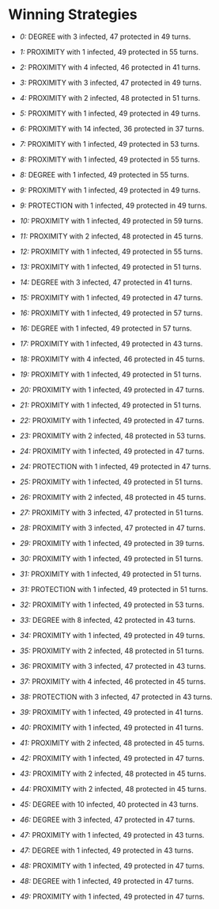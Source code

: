 # Winning Strategies

* _0:_ DEGREE with 3 infected, 47 protected in 49 turns.


* _1:_ PROXIMITY with 1 infected, 49 protected in 55 turns.


* _2:_ PROXIMITY with 4 infected, 46 protected in 41 turns.


* _3:_ PROXIMITY with 3 infected, 47 protected in 49 turns.


* _4:_ PROXIMITY with 2 infected, 48 protected in 51 turns.


* _5:_ PROXIMITY with 1 infected, 49 protected in 49 turns.


* _6:_ PROXIMITY with 14 infected, 36 protected in 37 turns.


* _7:_ PROXIMITY with 1 infected, 49 protected in 53 turns.


* _8:_ PROXIMITY with 1 infected, 49 protected in 55 turns.


* _8:_ DEGREE with 1 infected, 49 protected in 55 turns.


* _9:_ PROXIMITY with 1 infected, 49 protected in 49 turns.


* _9:_ PROTECTION with 1 infected, 49 protected in 49 turns.


* _10:_ PROXIMITY with 1 infected, 49 protected in 59 turns.


* _11:_ PROXIMITY with 2 infected, 48 protected in 45 turns.


* _12:_ PROXIMITY with 1 infected, 49 protected in 55 turns.


* _13:_ PROXIMITY with 1 infected, 49 protected in 51 turns.


* _14:_ DEGREE with 3 infected, 47 protected in 41 turns.


* _15:_ PROXIMITY with 1 infected, 49 protected in 47 turns.


* _16:_ PROXIMITY with 1 infected, 49 protected in 57 turns.


* _16:_ DEGREE with 1 infected, 49 protected in 57 turns.


* _17:_ PROXIMITY with 1 infected, 49 protected in 43 turns.


* _18:_ PROXIMITY with 4 infected, 46 protected in 45 turns.


* _19:_ PROXIMITY with 1 infected, 49 protected in 51 turns.


* _20:_ PROXIMITY with 1 infected, 49 protected in 47 turns.


* _21:_ PROXIMITY with 1 infected, 49 protected in 51 turns.


* _22:_ PROXIMITY with 1 infected, 49 protected in 47 turns.


* _23:_ PROXIMITY with 2 infected, 48 protected in 53 turns.


* _24:_ PROXIMITY with 1 infected, 49 protected in 47 turns.


* _24:_ PROTECTION with 1 infected, 49 protected in 47 turns.


* _25:_ PROXIMITY with 1 infected, 49 protected in 51 turns.


* _26:_ PROXIMITY with 2 infected, 48 protected in 45 turns.


* _27:_ PROXIMITY with 3 infected, 47 protected in 51 turns.


* _28:_ PROXIMITY with 3 infected, 47 protected in 47 turns.


* _29:_ PROXIMITY with 1 infected, 49 protected in 39 turns.


* _30:_ PROXIMITY with 1 infected, 49 protected in 51 turns.


* _31:_ PROXIMITY with 1 infected, 49 protected in 51 turns.


* _31:_ PROTECTION with 1 infected, 49 protected in 51 turns.


* _32:_ PROXIMITY with 1 infected, 49 protected in 53 turns.


* _33:_ DEGREE with 8 infected, 42 protected in 43 turns.


* _34:_ PROXIMITY with 1 infected, 49 protected in 49 turns.


* _35:_ PROXIMITY with 2 infected, 48 protected in 51 turns.


* _36:_ PROXIMITY with 3 infected, 47 protected in 43 turns.


* _37:_ PROXIMITY with 4 infected, 46 protected in 45 turns.


* _38:_ PROTECTION with 3 infected, 47 protected in 43 turns.


* _39:_ PROXIMITY with 1 infected, 49 protected in 41 turns.


* _40:_ PROXIMITY with 1 infected, 49 protected in 41 turns.


* _41:_ PROXIMITY with 2 infected, 48 protected in 45 turns.


* _42:_ PROXIMITY with 1 infected, 49 protected in 47 turns.


* _43:_ PROXIMITY with 2 infected, 48 protected in 45 turns.


* _44:_ PROXIMITY with 2 infected, 48 protected in 45 turns.


* _45:_ DEGREE with 10 infected, 40 protected in 43 turns.


* _46:_ DEGREE with 3 infected, 47 protected in 47 turns.


* _47:_ PROXIMITY with 1 infected, 49 protected in 43 turns.


* _47:_ DEGREE with 1 infected, 49 protected in 43 turns.


* _48:_ PROXIMITY with 1 infected, 49 protected in 47 turns.


* _48:_ DEGREE with 1 infected, 49 protected in 47 turns.


* _49:_ PROXIMITY with 1 infected, 49 protected in 47 turns.


